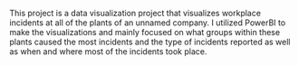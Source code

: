 This project is a data visualization project that visualizes workplace incidents at all of the plants of an unnamed company. I utilized PowerBI to make the visualizations
and mainly focused on what groups within these plants caused the most incidents and the type of incidents reported as well as when and where most of the incidents took place. 

